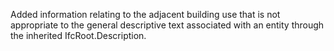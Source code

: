 Added information relating to the adjacent building use that is not appropriate to the general descriptive text associated with an entity through the inherited IfcRoot.Description.